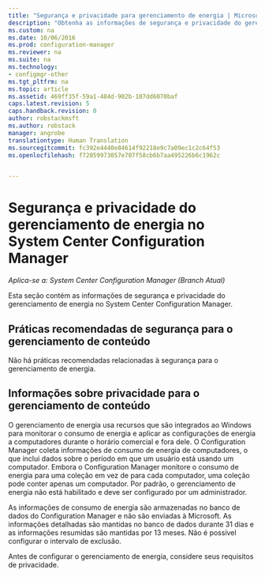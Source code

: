 ```yaml
---
title: "Segurança e privacidade para gerenciamento de energia | Microsoft Docs"
description: "Obtenha as informações de segurança e privacidade do gerenciamento de energia no System Center Configuration Manager."
ms.custom: na
ms.date: 10/06/2016
ms.prod: configuration-manager
ms.reviewer: na
ms.suite: na
ms.technology:
- configmgr-other
ms.tgt_pltfrm: na
ms.topic: article
ms.assetid: 469ff35f-59a1-484d-902b-107dd6070baf
caps.latest.revision: 5
caps.handback.revision: 0
author: robstackmsft
ms.author: robstack
manager: angrobe
translationtype: Human Translation
ms.sourcegitcommit: fc392e4440e84614f92218e9c7a09ec1c2c64f53
ms.openlocfilehash: f72059973057e707f58cb6b7aa495226b6c1962c


---
```

# <a name="security-and-privacy-for-power-management-in-system-center-configuration-manager"></a>Segurança e privacidade do gerenciamento de energia no System Center Configuration Manager

*Aplica-se a: System Center Configuration Manager (Branch Atual)*

Esta seção contém as informações de segurança e privacidade do gerenciamento de energia no System Center Configuration Manager.  

## <a name="security-best-practices-for-power-management"></a>Práticas recomendadas de segurança para o gerenciamento de conteúdo  
 Não há práticas recomendadas relacionadas à segurança para o gerenciamento de energia.  

## <a name="privacy-information-for-power-management"></a>Informações sobre privacidade para o gerenciamento de conteúdo  
 O gerenciamento de energia usa recursos que são integrados ao Windows para monitorar o consumo de energia e aplicar as configurações de energia a computadores durante o horário comercial e fora dele. O Configuration Manager coleta informações de consumo de energia de computadores, o que inclui dados sobre o período em que um usuário está usando um computador. Embora o Configuration Manager monitore o consumo de energia para uma coleção em vez de para cada computador, uma coleção pode conter apenas um computador. Por padrão, o gerenciamento de energia não está habilitado e deve ser configurado por um administrador.  

 As informações de consumo de energia são armazenadas no banco de dados do Configuration Manager e não são enviadas à Microsoft. As informações detalhadas são mantidas no banco de dados durante 31 dias e as informações resumidas são mantidas por 13 meses. Não é possível configurar o intervalo de exclusão.  

 Antes de configurar o gerenciamento de energia, considere seus requisitos de privacidade.  



<!--HONumber=Dec16_HO3-->


